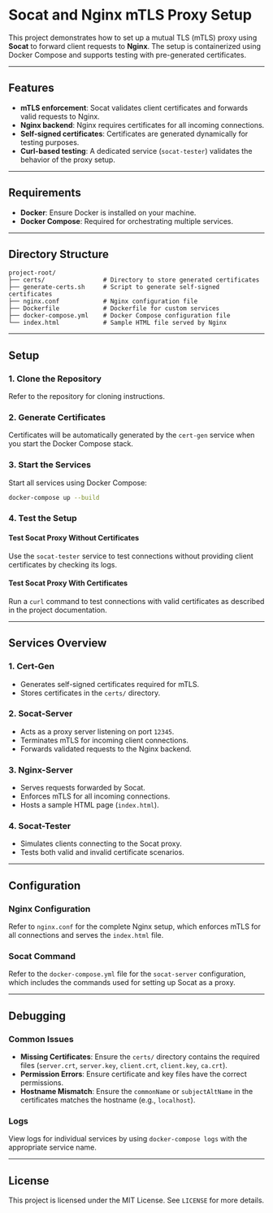 # Socat and Nginx mTLS Proxy Setup

This project demonstrates how to set up a mutual TLS (mTLS) proxy using **Socat** to forward client requests to **Nginx**. The setup is containerized using Docker Compose and supports testing with pre-generated certificates.

---

## Features
- **mTLS enforcement**: Socat validates client certificates and forwards valid requests to Nginx.
- **Nginx backend**: Nginx requires certificates for all incoming connections.
- **Self-signed certificates**: Certificates are generated dynamically for testing purposes.
- **Curl-based testing**: A dedicated service (`socat-tester`) validates the behavior of the proxy setup.

---

## Requirements
- **Docker**: Ensure Docker is installed on your machine.
- **Docker Compose**: Required for orchestrating multiple services.

---

## Directory Structure
```
project-root/
├── certs/                # Directory to store generated certificates
├── generate-certs.sh     # Script to generate self-signed certificates
├── nginx.conf            # Nginx configuration file
├── Dockerfile            # Dockerfile for custom services
├── docker-compose.yml    # Docker Compose configuration file
└── index.html            # Sample HTML file served by Nginx
```

---

## Setup

### 1. Clone the Repository
Refer to the repository for cloning instructions.

### 2. Generate Certificates
Certificates will be automatically generated by the `cert-gen` service when you start the Docker Compose stack.

### 3. Start the Services
Start all services using Docker Compose:
```bash
docker-compose up --build
```

### 4. Test the Setup

#### Test Socat Proxy Without Certificates
Use the `socat-tester` service to test connections without providing client certificates by checking its logs.

#### Test Socat Proxy With Certificates
Run a `curl` command to test connections with valid certificates as described in the project documentation.

---

## Services Overview

### 1. **Cert-Gen**
- Generates self-signed certificates required for mTLS.
- Stores certificates in the `certs/` directory.

### 2. **Socat-Server**
- Acts as a proxy server listening on port `12345`.
- Terminates mTLS for incoming client connections.
- Forwards validated requests to the Nginx backend.

### 3. **Nginx-Server**
- Serves requests forwarded by Socat.
- Enforces mTLS for all incoming connections.
- Hosts a sample HTML page (`index.html`).

### 4. **Socat-Tester**
- Simulates clients connecting to the Socat proxy.
- Tests both valid and invalid certificate scenarios.

---

## Configuration

### Nginx Configuration
Refer to `nginx.conf` for the complete Nginx setup, which enforces mTLS for all connections and serves the `index.html` file.

### Socat Command
Refer to the `docker-compose.yml` file for the `socat-server` configuration, which includes the commands used for setting up Socat as a proxy.

---

## Debugging

### Common Issues
- **Missing Certificates**: Ensure the `certs/` directory contains the required files (`server.crt`, `server.key`, `client.crt`, `client.key`, `ca.crt`).
- **Permission Errors**: Ensure certificate and key files have the correct permissions.
- **Hostname Mismatch**: Ensure the `commonName` or `subjectAltName` in the certificates matches the hostname (e.g., `localhost`).

### Logs
View logs for individual services by using `docker-compose logs` with the appropriate service name.

---

## License
This project is licensed under the MIT License. See `LICENSE` for more details.
